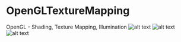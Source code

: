 # OpenGLTextureMapping
OpenGL - Shading, Texture Mapping, Illumination
![alt text](https://2.bp.blogspot.com/-RjOKjfBkHBw/WvR133SBxgI/AAAAAAAAB8A/dzcy3AKOvnkKlL3nllodueAO2rroJo2CQCLcBGAs/s1600/wireframed.png)
![alt text](https://1.bp.blogspot.com/-C4MFw0ETk7I/WvR136vrJfI/AAAAAAAAB78/1tQdOB9mCGwykbNxrCTpP8v5G1nK1BuVACLcBGAs/s1600/shaded.jpg)
![alt text](https://4.bp.blogspot.com/-gWPOI-691dM/WvR14E3JhGI/AAAAAAAAB8E/5SK8cHeeWZgO3Iai-rd37maZghUTqw2iACLcBGAs/s1600/textured.jpg)

